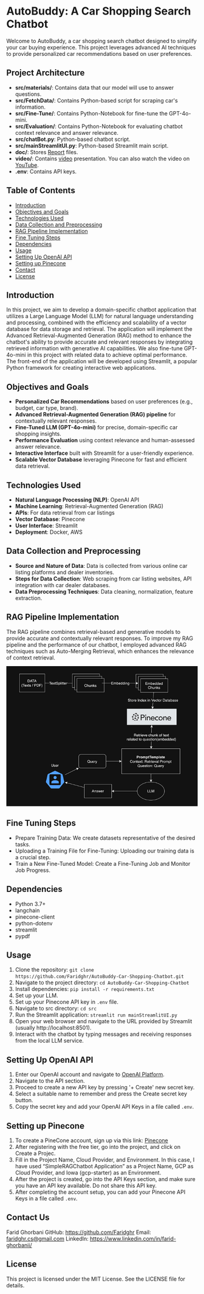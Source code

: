 # AutoBuddy: A Car Shopping Search Chatbot

Welcome to AutoBuddy, a car shopping search chatbot designed to simplify your car buying experience. This project leverages advanced AI techniques to provide personalized car recommendations based on user preferences.

## Project Architecture

- **src/materials/**: Contains data that our model will use to answer questions.
- **src/FetchData/**: Contains Python-based script for scraping car's information.
- **src/Fine-Tune/**: Contains Python-Notebook for fine-tune the GPT-4o-mini.
- **src/Evaluation/**: Contains Python-Notebook for evaluating chatbot context relevance and answer relevance.
- **src/chatBot.py**: Python-based chatbot script.
- **src/mainStreamlitUI.py**: Python-based Streamlit main script.
- **doc/**: Stores [Report](doc) files.
- **video/**: Contains [video](video) presentation. You can also watch the video on [YouTube](https://youtu.be/uWGa-fNuLiY).
- **.env**: Contains API keys.

## Table of Contents

- [Introduction](#introduction)
- [Objectives and Goals](#objectives-and-goals)
- [Technologies Used](#technologies-used)
- [Data Collection and Preprocessing](#data-collection-and-preprocessing)
- [RAG Pipeline Implementation](#rag-pipeline-implementation)
- [Fine Tuning Steps](#fine-Tuning-Steps)
- [Dependencies](#dependencies)
- [Usage](#usage)
- [Setting Up OpenAI API](#Setting-Up-OpenAI-API)
- [Setting up Pinecone](#Setting-up-Pinecone)
- [Contact](#Contact)
- [License](#License)

## Introduction

In this project, we aim to develop a domain-specific chatbot application that utilizes a Large Language Model (LLM) for natural language understanding and processing, combined with the efficiency and scalability of a vector database for data storage and retrieval. The application will implement the Advanced Retrieval-Augmented Generation (RAG) method to enhance the chatbot's ability to provide accurate and relevant responses by integrating retrieved information with generative AI capabilities. We also fine-tune GPT-4o-mini in this project with related data to achieve optimal performance. The front-end of the application will be developed using Streamlit, a popular Python framework for creating interactive web applications.


## Objectives and Goals

- **Personalized Car Recommendations** based on user preferences (e.g., budget, car type, brand).
- **Advanced Retrieval-Augmented Generation (RAG) pipeline** for contextually relevant responses.
- **Fine-Tuned LLM (GPT-4o-mini)** for precise, domain-specific car shopping insights.
- **Performance Evaluation** using context relevance and human-assessed answer relevance.
- **Interactive Interface** built with Streamlit for a user-friendly experience.
- **Scalable Vector Database** leveraging Pinecone for fast and efficient data retrieval.


## Technologies Used

- **Natural Language Processing (NLP)**: OpenAI API
- **Machine Learning**: Retrieval-Augmented Generation (RAG)
- **APIs**: For data retrieval from car listings
- **Vector Database**: Pinecone
- **User Interface**: Streamlit
- **Deployment**: Docker, AWS

## Data Collection and Preprocessing

- **Source and Nature of Data**: Data is collected from various online car listing platforms and dealer inventories.
- **Steps for Data Collection**: Web scraping from car listing websites, API integration with car dealer databases.
- **Data Preprocessing Techniques**: Data cleaning, normalization, feature extraction.

## RAG Pipeline Implementation

The RAG pipeline combines retrieval-based and generative models to provide accurate and contextually relevant responses. To improve my RAG pipeline and the performance of our chatbot, I employed advanced RAG techniques such as Auto-Merging Retrieval, which enhances the relevance of context retrieval.

![Project Architecture](png/architecture-diagram.png)

## Fine Tuning Steps
- Prepare Training Data: We create datasets representative of the desired tasks. 
- Uploading a Training File for Fine-Tuning: Uploading our training data is a crucial step.
- Train a New Fine-Tuned Model: Create a Fine-Tuning Job and Monitor Job Progress.


## Dependencies
- Python 3.7+
- langchain
- pinecone-client
- python-dotenv
- streamlit
- pypdf

## Usage
1. Clone the repository: `git clone https://github.com/Faridghr/AutoBuddy-Car-Shopping-Chatbot.git`
2. Navigate to the project directory: `cd AutoBuddy-Car-Shopping-Chatbot`
3. Install dependencies: `pip install -r requirements.txt`
4. Set up your LLM.
5. Set up your Pinecone API key in `.env` file.
5. Navigate to src directory: `cd src`
6. Run the Streamlit application: `streamlit run mainStreamlitUI.py`
7. Open your web browser and navigate to the URL provided by Streamlit (usually http://localhost:8501).
8. Interact with the chatbot by typing messages and receiving responses from the local LLM service.

## Setting Up OpenAI API
1. Enter our OpenAI account and navigate to [OpenAI Platform](https://platform.openai.com/apps). 
2. Navigate to the API section.
3. Proceed to create a new API key by pressing '+ Create' new secret key.
4. Select a suitable name to remember and press the Create secret key button.
5. Copy the secret key and add your OpenAI API Keys in a file called `.env`.

## Setting up Pinecone
1. To create a PineCone account, sign up via this link: [Pinecone](https://www.pinecone.io/)
2. After registering with the free tier, go into the project, and click on Create a Projec.
3. Fill in the Project Name, Cloud Provider, and Environment. In this case, I have used “SimpleRAGChatbot Application” as a Project Name, GCP as Cloud Provider, and Iowa (gcp-starter) as an Environment.
4. After the project is created, go into the API Keys section, and make sure you have an API key available. Do not share this API key.
5. After completing the account setup, you can add your Pinecone API Keys in a file called `.env`.

## Contact Us
Farid Ghorbani
GitHub: https://github.com/Faridghr
Email: faridghr.cs@gmail.com
LinkedIn: https://www.linkedin.com/in/farid-ghorbanii/

## License
This project is licensed under the MIT License. See the LICENSE file for details.